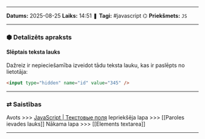 ___

**Datums:** 2025-08-25
**Laiks:** 14:51
❚ **Tagi:** #javascript 
⌬ **Priekšmets:**  `JS`

---
### ⬢ Detalizēts apraksts
#### Slēptais teksta lauks

Dažreiz ir nepieciešamība izveidot tādu teksta lauku, kas ir paslēpts no lietotāja:

```html
<input type="hidden" name="id" value="345" />
```

---
### ⇄ Saistības

Avots >>> [JavaScript \| Текстовые поля](https://metanit.com/web/javascript/10.3.php)
Iepriekšēja lapa >>> [[Paroles ievades lauks]]
Nākama lapa >>> [[Elements textarea]]

---